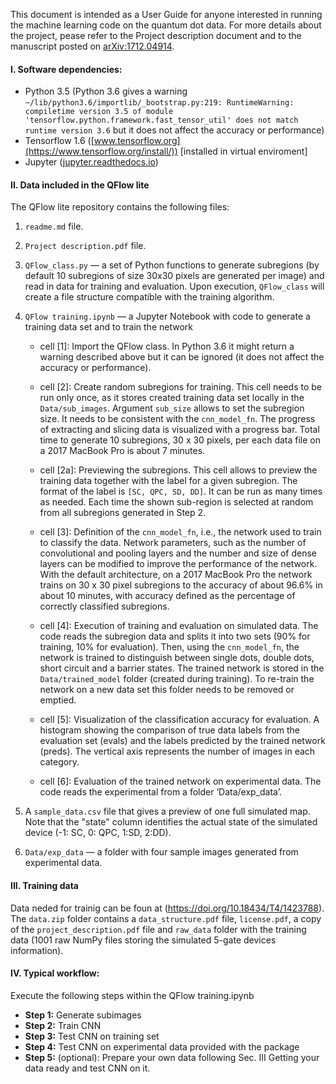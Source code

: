 
This document is intended as a User Guide for anyone interested in running the machine learning code on the quantum dot data.
For more details about the project, pease refer to the Project description document and to the manuscript posted on [arXiv:1712.04914](https://arxiv.org/abs/1712.04914).

#### I. Software dependencies: 
+ Python 3.5 (Python 3.6 gives a warning `~/lib/python3.6/importlib/_bootstrap.py:219: RuntimeWarning: compiletime version 3.5 of module 'tensorflow.python.framework.fast_tensor_util' does not match runtime version 3.6` but it does not affect the accuracy or performance)
+ Tensorflow 1.6 ([www.tensorflow.org](https://www.tensorflow.org/install/)) [installed in virtual enviroment]
+ Jupyter ([jupyter.readthedocs.io](http://jupyter.readthedocs.io/en/latest/install.html))


#### II. Data included in the QFlow lite

The QFlow lite repository contains the following files:

1) `readme.md` file.

2) `Project description.pdf` file.

3) `QFlow_class.py` — a set of Python functions to generate subregions (by default 10 subregions of size 30x30 pixels are generated per image) and read in data for training and evaluation. Upon execution, `QFlow_class` will create a file structure compatible with the training algorithm.

4) `QFlow training.ipynb` — a Jupyter Notebook with code to generate a training data set and to train the network

	- cell [1]: Import the QFlow class. In Python 3.6 it might return a warning described above but it can be ignored (it does not affect the accuracy or performance).

	- cell [2]: Create random subregions for training. This cell needs to be run only once, as it stores created training data set locally in the `Data/sub_images`. Argument `sub_size` allows to set the subregion size. It needs to be consistent with the `cnn_model_fn`. The progress of extracting and slicing data is visualized with a progress bar. Total time to generate 10 subregions, 30 x 30 pixels, per each data file on a 2017 MacBook Pro is about 7 minutes.

	- cell [2a]: Previewing the subregions. This cell allows to preview the training data together with the label for a given subregion. The format of the label is `[SC, QPC, SD, DD]`. It can be run as many times as needed. Each time the shown sub-region is selected at random from all subregions generated in Step 2.

	- cell [3]: Definition of the `cnn_model_fn`, i.e., the network used to train to classify the data. Network parameters, such as the number of convolutional and pooling layers and the number and size of dense layers can be modified to improve the performance of the network. With the default architecture, on a 2017 MacBook Pro the network trains on 30 x 30 pixel subregions to the accuracy of about 96.6% in about 10 minutes, with accuracy defined as the percentage of correctly classified subregions.

	- cell [4]: Execution of training and evaluation on simulated data. The code reads the subregion data and splits it into two sets (90% for training, 10% for evaluation). Then, using the `cnn_model_fn`, the network is trained to distinguish between single dots, double dots, short circuit and a barrier states. The trained network is stored in the `Data/trained_model` folder (created during training). To re-train the network on a new data set this folder needs to be removed or emptied.

	- cell [5]: Visualization of the classification accuracy for evaluation. A histogram showing the comparison of true data labels from the evaluation set (evals) and the labels predicted by the trained network (preds). The vertical axis represents the number of images in each category.

	- cell [6]: Evaluation of the trained network on experimental data. The code reads the experimental from a folder ‘Data/exp_data’. 

5) A `sample_data.csv` file that gives a preview of one full simulated map. Note that the "state" column identifies the actual state of the simulated device (-1: SC, 0: QPC, 1:SD, 2:DD).

6) `Data/exp_data` — a folder with four sample images generated from experimental data. 


#### III. Training data

Data neded for trainig can be foun at (https://doi.org/10.18434/T4/1423788). The `data.zip` folder contains a `data_structure.pdf` file, `license.pdf`, a copy of the `project_description.pdf` file and `raw_data` folder with the training data (1001 raw NumPy files storing the simulated 5-gate devices information). 


#### IV. Typical workflow:

Execute the following steps within the QFlow training.ipynb

+ **Step 1:** Generate subimages
+ **Step 2:** Train CNN 
+ **Step 3:** Test CNN on training set
+ **Step 4:** Test CNN on experimental data provided with the package
+ **Step 5:** (optional): Prepare your own data following Sec. III Getting your data ready and test CNN on it.

